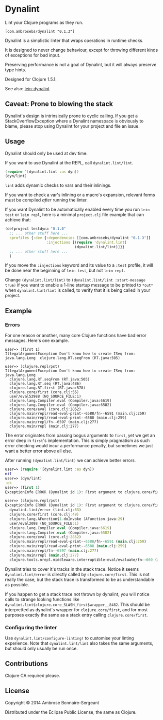 # Dynalint

Lint your Clojure programs as they run.

```
[com.ambrosebs/dynalint "0.1.3"]
```

Dynalint is a simplistic linter that wraps operations in runtime checks.

It is designed to never change behaviour, except for throwing different
kinds of exceptions for bad input.

Preserving performance is not a goal of Dynalint, but it will always
preserve type hints.

Designed for Clojure 1.5.1.

See also: [lein-dynalint](https://github.com/frenchy64/lein-dynalint)

## Caveat: Prone to blowing the stack

Dynalint's design is intrinsically prone to cyclic calling. If you get a StackOverflowException
where a Dynalint namespace is obviously to blame, please stop using Dynalint for your
project and file an issue.

## Usage

Dynalint should only be used at dev time.

If you want to use Dynalint at the REPL, call `dynalint.lint/lint`.

```clojure
(require '[dynalint.lint :as dyn])
(dyn/lint)
```

`lint` adds dynamic checks to vars and their inlinings.

If you want to check a var's inlining or a macro's expansion, relevant
forms must be compiled *after* running the linter.

If you want Dynalint to be automatically enabled every time you run
`lein test` or `lein repl`, here is a minimal `project.clj` file
example that can achieve that:

```clojure
(defproject testdyna "0.1.0"
  ;; ... other stuff here ...
  :profiles {:dev {:dependencies [[com.ambrosebs/dynalint "0.1.3"]]
                   :injections [(require 'dynalint.lint)
                                (dynalint.lint/lint)]}}
  ;; ... other stuff here ...
  )
```

If you move the `:injections` keyword and its value to a `:test`
profile, it will be done near the beginning of `lein test`, but not
`lein repl`.

Change `(dynalint.lint/lint)` to `(dynalint.lint/lint :start-message
true)` if you want to enable a 1-line startup message to be printed to
`*out*` when `dynalint.lint/lint` is called, to verify that it is
being called in your project.


## Example

### Errors

For one reason or another, many core Clojure functions have bad error messages.
Here's one example.

```
user=> (first 1)
IllegalArgumentException Don't know how to create ISeq from: java.lang.Long  clojure.lang.RT.seqFrom (RT.java:505)

user=> (clojure.repl/pst)
IllegalArgumentException Don't know how to create ISeq from: java.lang.Long
  clojure.lang.RT.seqFrom (RT.java:505)
  clojure.lang.RT.seq (RT.java:486)
  clojure.lang.RT.first (RT.java:578)
  clojure.core/first (core.clj:55)
  user/eval52988 (NO_SOURCE_FILE:1)
  clojure.lang.Compiler.eval (Compiler.java:6619)
  clojure.lang.Compiler.eval (Compiler.java:6582)
  clojure.core/eval (core.clj:2852)
  clojure.main/repl/read-eval-print--6588/fn--6591 (main.clj:259)
  clojure.main/repl/read-eval-print--6588 (main.clj:259)
  clojure.main/repl/fn--6597 (main.clj:277)
  clojure.main/repl (main.clj:277)
```

The error originates from passing bogus arguments to `first`, yet we get an error
deep in `first`'s implementation. This is simply pragmatism as such error checking would
incur a performance penalty, but sometimes we just want a better error above all else.

After running `(dynalint.lint/lint)` we can achieve better errors.

```clojure
user=> (require '[dynalint.lint :as dyn])
nil
user=> (dyn/lint)
:ok
user=> (first 1)
ExceptionInfo ERROR (Dynalint id 1): First argument to clojure.core/first must be seqable: 1 (instance of class java.lang.Long)  dynalint.lint/error (lint.clj:63)

user=> (clojure.repl/pst)
ExceptionInfo ERROR (Dynalint id 1): First argument to clojure.core/first must be seqable: 1 (instance of class java.lang.Long) {:dynalint.lint/dynalint true, :dynalint.lint/error true, :dynalint.lint/id 1}
  dynalint.lint/error (lint.clj:63)
  clojure.core/first (core.clj:49)
  clojure.lang.AFunction$1.doInvoke (AFunction.java:29)
  user/eval2098 (NO_SOURCE_FILE:1)
  clojure.lang.Compiler.eval (Compiler.java:6619)
  clojure.lang.Compiler.eval (Compiler.java:6582)
  clojure.core/eval (core.clj:2852)
  clojure.main/repl/read-eval-print--6588/fn--6591 (main.clj:259)
  clojure.main/repl/read-eval-print--6588 (main.clj:259)
  clojure.main/repl/fn--6597 (main.clj:277)
  clojure.main/repl (main.clj:277)
  clojure.tools.nrepl.middleware.interruptible-eval/evaluate/fn--660 (interruptible_eval.clj:56)
```

Dynalint tries to cover it's tracks in the stack trace. Notice it seems `dynalint.lint/error`
is directly called by `clojure.core/first`. This is not really the case, but the stack trace
is transformed to be as understandable as possible. 

If you happen to get a stack trace not thrown
by dynalint, you will notice calls to strange looking functions like 
`dynalint.lint$clojure.core_SLASH_first$wrapper__8482`. This should be interpretted as dynalint's
wrapper for `clojure.core/first`, and for most purposes exactly the same as a stack entry calling
`clojure.core/first`.

### Configuring the linter

Use `dynalint.lint/configure-linting!` to customise your linting experience. Note that
`dynalint.lint/lint` also takes the same arguments, but should only usually be run once.

## Contributions

Clojure CA required please.

## License

Copyright © 2014 Ambrose Bonnaire-Sergeant

Distributed under the Eclipse Public License, the same as Clojure.
